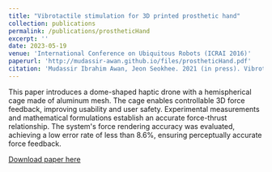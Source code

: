 ```yaml
---
title: "Vibrotactile stimulation for 3D printed prosthetic hand"
collection: publications
permalink: /publications/prostheticHand
excerpt: ''
date: 2023-05-19
venue: 'International Conference on Ubiquitous Robots (ICRAI 2016)'
paperurl: 'http://mudassir-awan.github.io/files/prostheticHand.pdf'
citation: 'Mudassir Ibrahim Awan, Jeon Seokhee. 2021 (in press). Vibrotactile stimulation for 3D printed prosthetic hand.'
---
```


This paper introduces a dome-shaped haptic drone with a hemispherical cage made of aluminum mesh. The cage enables controllable 3D force feedback, improving usability and user safety. Experimental measurements and mathematical formulations establish an accurate force-thrust relationship. The system's force rendering accuracy was evaluated, achieving a low error rate of less than 8.6%, ensuring perceptually accurate force feedback.

[Download paper here](http://mudassir-awan.github.io/files/prostheticHand.pdf)

<!-- [Download paper here](https://bengisucagiltay.github.io/files/IDC23_Family_Systems_Theory_BengisuCagiltay.pdf) -->

<!-- [Watch our Paper Talk Here]() -->

<!-- [![Watch our Paper Talk Here]() --> 